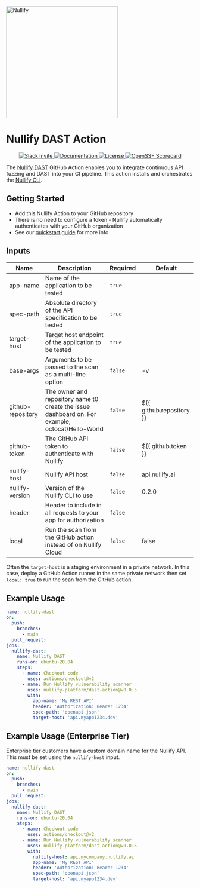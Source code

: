 <a href="https://nullify.ai">
  <img src="https://uploads-ssl.webflow.com/6492db86d53f84f396b6623d/64dad6c12b98dee05eb08088_nullify%20logo.png" alt="Nullify" width="300"/>
</a>

# Nullify DAST Action

<p align="center">
  <a href="https://join.slack.com/t/nullifycommunity/shared_invite/zt-1ve4xgket-PfkFjSDJK_kG8l~OA_GXUg">
      <img src="https://img.shields.io/badge/Slack-10%2B%20members-black" alt="Slack invite" />
  </a>
  <a href="https://docs.nullify.ai/features/api-scanning/cli/">
      <img src="https://img.shields.io/badge/docs-docs.nullify.ai-purple" alt="Documentation" />
  </a>
  <a href="https://opensource.org/licenses/MIT">
      <img src="https://img.shields.io/badge/License-MIT-yellow.svg" alt="License" />
  </a>
  <a href="https://securityscorecards.dev/viewer/?uri=github.com/Nullify-Platform/dast-action">
      <img src="https://api.securityscorecards.dev/projects/github.com/Nullify-Platform/dast-action/badge" alt="OpenSSF Scorecard" />
  </a>
</p>

The [Nullify DAST](https://docs.nullify.ai/features/api-scanning) GitHub Action enables you to integrate continuous API fuzzing and DAST into your CI pipeline. This action installs and orchestrates the [Nullify CLI](https://github.com/Nullify-Platform/cli).

## Getting Started
 * Add this Nullify Action to your GitHub repository
 * There is no need to configure a token - Nullify automatically authenticates with your GitHub organization
 * See our [quickstart guide](https://docs.nullify.ai/features/dynamic-testing) for more info

## Inputs

| Name              | Description                                                                                      | Required | Default                  |
|-------------------|--------------------------------------------------------------------------------------------------|----------|--------------------------|
| app-name          | Name of the application to be tested                                                             | `true`   |                          |
| spec-path         | Absolute directory of the API specification to be tested                                         | `true`   |                          |
| target-host       | Target host endpoint of the application to be tested                                             | `true`   |                          |
| base-args         | Arguments to be passed to the scan as a multi-line option                                        | `false`  | -v                       |
| github-repository | The owner and repository name t0 create the issue dashboard on. For example, octocat/Hello-World | `false`  | ${{ github.repository }} |
| github-token      | The GitHub API token to authenticate with Nullify                                                | `false`  | ${{ github.token }}      |
| nullify-host      | Nullify API host                                                                                 | `false`  | api.nullify.ai           |
| nullify-version   | Version of the Nullify CLI to use                                                                | `false`  | 0.2.0                   |
| header            | Header to include in all requests to your app for authorization                                  | `false`  |                          |
| local             | Run the scan from the GitHub action instead of on Nullify Cloud                                  | `false`  | false                    |

Often the `target-host` is a staging environment in a private network.
In this case, deploy a GitHub Action runner in the same private network then set `local: true` to run the scan from the GitHub action.

## Example Usage

```yaml
name: nullify-dast
on:
  push:
    branches:
      - main
  pull_request:
jobs:
  nullify-dast:
    name: Nullify DAST
    runs-on: ubuntu-20.04
    steps:
      - name: Checkout code
        uses: actions/checkout@v2
      - name: Run Nullify vulnerability scanner
        uses: nullify-platform/dast-action@v0.0.5
        with:
          app-name: 'My REST API'
          header: 'Authorization: Bearer 1234'
          spec-path: 'openapi.json'
          target-host: 'api.myapp1234.dev'
```

## Example Usage (Enterprise Tier)

Enterprise tier customers have a custom domain name for the Nullify API.
This must be set using the `nullify-host` input.

```yaml
name: nullify-dast
on:
  push:
    branches:
      - main
  pull_request:
jobs:
  nullify-dast:
    name: Nullify DAST
    runs-on: ubuntu-20.04
    steps:
      - name: Checkout code
        uses: actions/checkout@v2
      - name: Run Nullify vulnerability scanner
        uses: nullify-platform/dast-action@v0.0.5
        with:
          nullify-host: api.mycompany.nullify.ai
          app-name: 'My REST API'
          header: 'Authorization: Bearer 1234'
          spec-path: 'openapi.json'
          target-host: 'api.myapp1234.dev'
```
